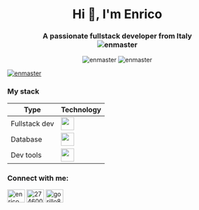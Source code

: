 <h1 align="center">Hi 👋, I'm Enrico</h1>
<h3 align="center">A passionate fullstack developer from Italy  
  <br>
  <span align="center"> <img src="https://komarev.com/ghpvc/?username=enmaster&label=Profile%20views&color=0e75b6&style=flat" alt="enmaster" /> </span>
</h3>


<p align="center">
  <img width="auto" src="https://github-readme-stats.vercel.app/api?username=enmaster&show_icons=true&locale=en&count_private=true&theme=tokyonight&include_all_commits=true&hide_border=true&bg_color=00000000" alt="enmaster" />
  <img width="auto" align="top" src="https://github-readme-stats.vercel.app/api/top-langs?username=enmaster&show_icons=true&locale=en&layout=compact&count_private=true&theme=tokyonight&langs_count=5&hide_border=true&bg_color=00000000" alt="enmaster" />
  <!--<img src="https://github-readme-streak-stats.herokuapp.com/?user=enmaster&theme=tokyonight" alt="enmaster" /> -->
</p>

<p align="left"> <a href="https://github.com/ryo-ma/github-profile-trophy"><img src="https://github-profile-trophy.vercel.app/?username=enmaster&column=-1&theme=nord&margin-w=15&margin-h=15&no-bg=true" alt="enmaster" /></a> </p>

<h3 align="left">My stack</h3>
<table style="width:100%">
  <thead>
    <tr>
      <th>
        Type
      </th>
      <th>
        Technology
      </th>
    </tr>
  </thead>
  <tbody>
    <tr>
      <td>
        Fullstack dev
      </td>
      <td>
        <div align="left">  
          <img src="https://skillicons.dev/icons?i=angular,bootstrap,css,html,java,js,jquery,laravel,nodejs,php,tailwind,vite" height="30" />
        </div>
      </td>
    </tr>
    <tr>
      <td>
        Database
      </td>
      <td>
        <img src="https://skillicons.dev/icons?i=mongodb,mysql,postgres" height="30" />
      </td>
    </tr>
    <tr>
      <td>
        Dev tools
      </td>
      <td>
        <img src="https://skillicons.dev/icons?i=androidstudio,ansible,docker,eclipse,git,kubernetes,openshift,postman,vscode" height="30" />
      </td>
    </tr>
  </tbody>
</table>

<h3 align="left">Connect with me:</h3>
<p align="left">
<a href="https://twitter.com/enrico_dev" target="blank"><img align="center" src="https://raw.githubusercontent.com/rahuldkjain/github-profile-readme-generator/master/src/images/icons/Social/twitter.svg" alt="enrico_dev" height="30" width="40" /></a>
<a href="https://stackoverflow.com/users/2746009" target="blank"><img align="center" src="https://raw.githubusercontent.com/rahuldkjain/github-profile-readme-generator/master/src/images/icons/Social/stack-overflow.svg" alt="2746009" height="30" width="40" /></a>
<a href="https://instagram.com/gorillo88" target="blank"><img align="center" src="https://raw.githubusercontent.com/rahuldkjain/github-profile-readme-generator/master/src/images/icons/Social/instagram.svg" alt="gorillo88" height="30" width="40" /></a>
</p>




